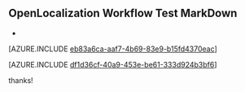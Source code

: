 ## OpenLocalization Workflow Test MarkDown
* 

[AZURE.INCLUDE [eb83a6ca-aaf7-4b69-83e9-b15fd4370eac](calleeMd1.md)]



[AZURE.INCLUDE [df1d36cf-40a9-453e-be61-333d924b3bf6](calleeMd2.md)]

 
thanks!